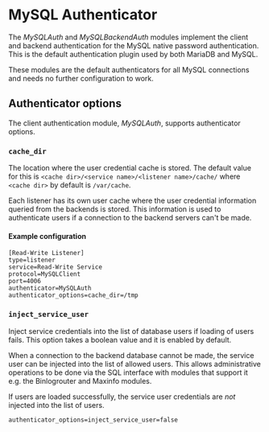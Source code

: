 # MySQL Authenticator

The _MySQLAuth_ and _MySQLBackendAuth_ modules implement the client and
backend authentication for the MySQL native password authentication. This
is the default authentication plugin used by both MariaDB and MySQL.

These modules are the default authenticators for all MySQL connections and
needs no further configuration to work.

## Authenticator options

The client authentication module, _MySQLAuth_, supports authenticator options.

### `cache_dir`

The location where the user credential cache is stored. The default value
for this is `<cache dir>/<service name>/<listener name>/cache/` where
`<cache dir>` by default is `/var/cache`.

Each listener has its own user cache where the user credential information
queried from the backends is stored. This information is used to
authenticate users if a connection to the backend servers can't be made.

#### Example configuration

```
[Read-Write Listener]
type=listener
service=Read-Write Service
protocol=MySQLClient
port=4006
authenticator=MySQLAuth
authenticator_options=cache_dir=/tmp
```

### `inject_service_user`

Inject service credentials into the list of database users if loading of
users fails. This option takes a boolean value and it is enabled by
default.

When a connection to the backend database cannot be made, the service user
can be injected into the list of allowed users. This allows administrative
operations to be done via the SQL interface with modules that support it
e.g. the Binlogrouter and Maxinfo modules.

If users are loaded successfully, the service user credentials are _not_
injected into the list of users.

```
authenticator_options=inject_service_user=false
```
